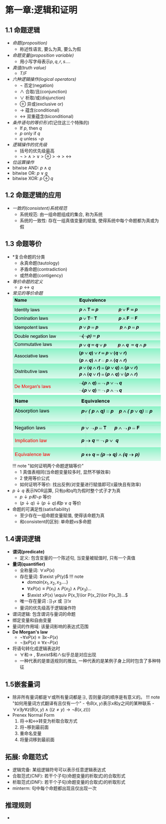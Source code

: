 # **第一章:逻辑和证明**
## **1.1 命题逻辑**
- *命题(proposition)*
    - 称述性语言, 要么为真, 要么为假
- *命题变量(proposition variable)*
    - 用小写字母表示$p, q, r, s....$
- *真值(truth value)*
    - $T/F$
- *六种逻辑操作(logical operators)*
    - $\neg$ 否定(negation)
    - $\land$ 合取/且(conjunction)
    - $\lor$ 析取/或(disjunction)
    - $\oplus$ 异或(exclusive or)
    - $\rightarrow$ 蕴含(conditional)
    - $\leftrightarrow$ 双重蕴含(biconditional)
- *条件语句的等价形式*(记住这三个特殊的)
    - If $p$, then $q$
    - $p$ only if $q$
    - $q$ unless $\neg p$
- *逻辑操作的优先级*
    - 括号的优先级最高
    - $\neg$ > $\land$ > $\lor$ > $\oplus$ > $\rightarrow$ > $\leftrightarrow$
- *位运算操作*
- bitwise AND: $p \land q$
- bitwise OR: $p \lor q$
- bitwise XOR: $p \oplus q$

## **1.2 命题逻辑的应用**
- *一致的(consistent)系统规范*
    - 系统规范: 由一组命题组成的集合, 称为系统
    - 系统的一致性: 存在一组真值变量的赋值, 使得系统中每个命题都为真或为假

## 1.3 **命题等价**
- *复合命题的分类
    - 永真命题(tautology)
    - 矛盾命题(contradiction)
    - 或然命题(contigency)
- *等价命题的定义*
    - $p \leftrightarrow q$
- *常见的等价命题*
![等价命题(1)](DM_4.png)
![等价命题(2)](DM_5.png)
!!! note "如何证明两个命题逻辑等价"
    - 1 真值表相同(当命题变量较多时, 显然不够效率)
    - 2 使用等价公式
    - 如何证明不等价: 找出反例(对变量进行赋值即可)(最快且有效率)
- $p\downarrow q$ 表示NOR运算, 只有p和q均为假时整个式子才为真
    - $p\downarrow p和 \neg p$ 等价
    - $(p\downarrow q)\downarrow(p\downarrow q) 和p\lor q$ 等价
- 命题的可满足性(satisfiability)
    - 至少存在一组命题变量赋值, 使得该命题为真
    - 和consistent的区别: 单命题vs多命题

## 1.4谓词逻辑
- **谓词(predicate)**
    - 定义: 包含变量的一个陈述句, 当变量被赋值时, 只有一个真值
- **量词(quantifier)**
    - 全称量词: $\forall xP(x)$
    - 存在量词: $\exist yP(y)$
    !!! note
        - $domain\{x_1, x_2, x_3....\}$
        - $\forall xP(x) \equiv P(x_1)\land P(x_2)\land P(x_3)...$
        - $\exist xP(x) \equiv P(x_1)\lor P(x_2)\lor P(x_3)...$
    - 唯一存在量词 :$\exists_1 x$ 或 $\exists! x$
    - 量词的优先级高于逻辑操作符
- 谓词逻辑: 包含谓词与量词的命题
- 绑定变量和自由变量
- 量词的作用域: 该量词影响的表达式范围
- **De Morgan's law**
    - $\neg \forall xP(x) \equiv \exists x\neg P(x)$
    - $\neg \exists xP(x) \equiv \forall x\neg P(x)$
- 将语句转化成逻辑表达时
    - $\forall$和$\to$ , $\exist$和$\land$似乎总是对应出现
    - 一种代表的是普适规则的推出, 一种代表的是某例子身上同时包含了多种特征

## 1.5嵌套量词 
- 除非所有量词都是$\forall$或所有量词都是$\exists$, 否则量词的顺序是有意义的。
    !!! note "如何用量词方式翻译有且仅有一个"
        - 令$B(x, y)$表示x和y之间的某种联系
        - $\forall x\exists y\forall z(B(x, y)\land ((z\not =y)\to \neg B(x, z)))$
- Prenex Normal Form
    1. 将$\rightarrow$和$\leftrightarrow$转变为析取合取方式
    2. 将$\neg$移到最前面
    3. 重命名变量
    4. 将量词移到最前面
## 拓展: 命题范式
- 逻辑完备: 某组逻辑符号可以表示任意逻辑表达式
- 合取范式(CNF): 若干个子句(命题变量的析取式)的合取形式
- 析取范式(DNF): 若干个子句(命题变量的合取式)的析取形式
- minterm: 句中每个命题都出现且仅出现一次

## 推理规则
-